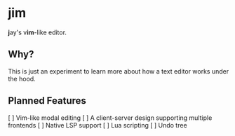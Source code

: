 # jim

**j**ay's v**im**-like editor.

## Why?

This is just an experiment to learn more about how a text editor works under the
hood.

## Planned Features

[ ] Vim-like modal editing
[ ] A client-server design supporting multiple frontends
[ ] Native LSP support
[ ] Lua scripting
[ ] Undo tree
